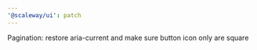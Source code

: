 ```yaml
---
'@scaleway/ui': patch
---
```


Pagination: restore aria-current and make sure button icon only are square
